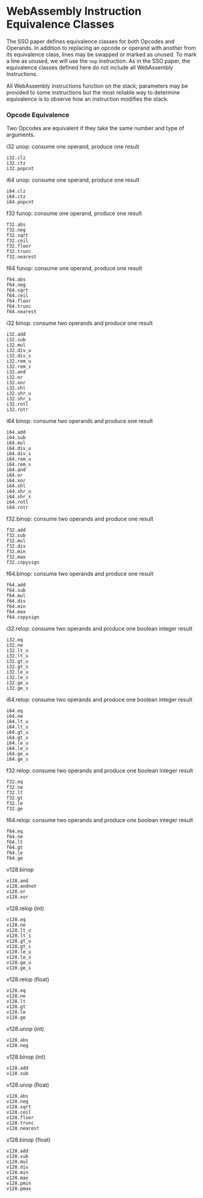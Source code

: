 # WebAssembly Instruction Equivalence Classes

The SSO paper defines equivalence classes for both Opcodes and Operands. In
addition to replacing an opcode or operand with another from its equivalence
class, lines may be swapped or marked as unused. To mark a line as unused, we
will use the `nop` instruction. As in the SSO paper, the equivalence classes
defined here do not include all WebAssembly Instructions.

All WebAssembly instructions function on the stack; parameters may be provided
to some instructions but the most reliable way to determine equivalence is to
observe how an instruction modifies the stack.

### Opcode Equivalence
Two Opcodes are equivalent if they take the same number and type of arguments.

i32 unop: consume one operand, produce one result
```wat
i32.clz
i32.ctz
i32.popcnt
```

i64 unop: consume one operand, produce one result
```wat
i64.clz
i64.ctz
i64.popcnt
```

f32 funop: consume one operand, produce one result
```wat
f32.abs
f32.neg
f32.sqrt
f32.ceil
f32.floor
f32.trunc
f32.nearest
```

f64 funop: consume one operand, produce one result
```wat
f64.abs
f64.neg
f64.sqrt
f64.ceil
f64.floor
f64.trunc
f64.nearest
```

i32 binop: consume two operands and produce one result 
```wat
i32.add
i32.sub
i32.mul
i32.div_u
i32.div_s
i32.rem_u
i32.rem_s
i32.and
i32.or
i32.xor
i32.shl
i32.shr_u
i32.shr_s
i32.rotl
i32.rotr
```

i64 binop: consume two operands and produce one result 
```wat
i64.add
i64.sub
i64.mul
i64.div_u
i64.div_s
i64.rem_u
i64.rem_s
i64.and
i64.or
i64.xor
i64.shl
i64.shr_u
i64.shr_s
i64.rotl
i64.rotr
```

f32.binop: consume two operands and produce one result 
```wat
f32.add
f32.sub
f32.mul
f32.div
f32.min
f32.max
f32.copysign
```

f64.binop: consume two operands and produce one result 
```wat
f64.add
f64.sub
f64.mul
f64.div
f64.min
f64.max
f64.copysign
```

i32.relop: consume two operands and produce one boolean integer result
```wat
i32.eq
i32.ne
i32.lt_u
i32.lt_s
i32.gt_u
i32.gt_s
i32.le_u
i32.le_s
i32.ge_u
i32.ge_s
```

i64.relop: consume two operands and produce one boolean integer result
```wat
i64.eq
i64.ne
i64.lt_u
i64.lt_s
i64.gt_u
i64.gt_s
i64.le_u
i64.le_s
i64.ge_u
i64.ge_s
```

f32.relop: consume two operands and produce one boolean integer result
```wat
f32.eq
f32.ne
f32.lt
f32.gt
f32.le
f32.ge
```

f64.relop: consume two operands and produce one boolean integer result
```wat
f64.eq
f64.ne
f64.lt
f64.gt
f64.le
f64.ge
```

v128.binop
```wat
v128.and
v128.andnot
v128.or
v128.xor
```

v128.relop (int)
```wat
v128.eq
v128.ne
v128.lt_u
v128.lt_s
v128.gt_u
v128.gt_s
v128.le_u
v128.le_s
v128.ge_u
v128.ge_s
```

v128.relop (float)
```wat
v128.eq
v128.ne
v128.lt
v128.gt
v128.le
v128.ge
```

v128.unop (int)
```wat
v128.abs
v128.neg
```

v128.binop (int)
```wat
v128.add
v128.sub
```

v128.unop (float)
```wat
v128.abs
v128.neg
v128.sqrt
v128.ceil
v128.floor
v128.trunc
v128.nearest
```

v128.binop (float)
```wat
v128.add
v128.sub
v128.mul
v128.div
v128.min
v128.max
v128.pmin
v128.pmax
```